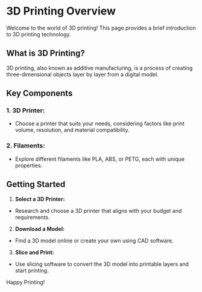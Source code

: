 
# 3D Printing Overview

Welcome to the world of 3D printing! This page provides a brief introduction to 3D printing technology.

## What is 3D Printing?

3D printing, also known as additive manufacturing, is a process of creating three-dimensional objects layer by layer from a digital model.

## Key Components

### 1. **3D Printer:**
- Choose a printer that suits your needs, considering factors like print volume, resolution, and material compatibility.

### 2. **Filaments:**
- Explore different filaments like PLA, ABS, or PETG, each with unique properties.

## Getting Started

1. **Select a 3D Printer:**
- Research and choose a 3D printer that aligns with your budget and requirements.

2. **Download a Model:**
- Find a 3D model online or create your own using CAD software.

3. **Slice and Print:**
- Use slicing software to convert the 3D model into printable layers and start printing.

Happy Printing!
